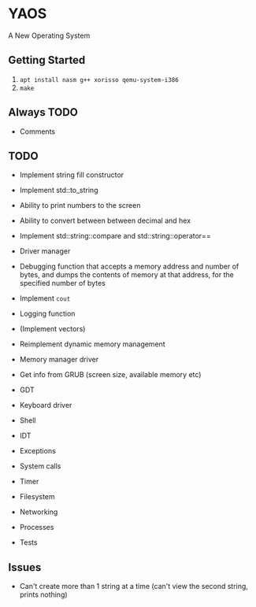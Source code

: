 # YAOS

A New Operating System

## Getting Started

1. `apt install nasm g++ xorisso qemu-system-i386`
2. `make`

## Always TODO

- Comments

## TODO

- Implement string fill constructor
- Implement std::to_string
- Ability to print numbers to the screen
- Ability to convert between between decimal and hex
- Implement std::string::compare and std::string::operator==
- Driver manager
- Debugging function that accepts a memory address and number of bytes, and dumps
  the contents of memory at that address, for the specified number of bytes
- Implement `cout`
- Logging function
- (Implement vectors)

- Reimplement dynamic memory management
- Memory manager driver

- Get info from GRUB (screen size, available memory etc)
- GDT
- Keyboard driver
- Shell
- IDT
- Exceptions
- System calls
- Timer
- Filesystem
- Networking
- Processes
- Tests

## Issues

- Can't create more than 1 string at a time (can't view the second string, prints nothing)
